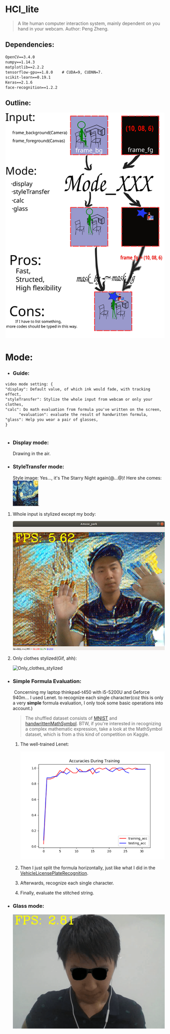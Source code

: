 # HCI_lite
> A lite human computer interaction system, mainly dependent on you hand in your webcam.
> Author: Peng Zheng.

## Dependencies:

    OpenCV==3.4.0
    numpy==1.14.3
    matplotlib==2.2.2
    tensorflow-gpu==1.8.0    # CUDA=9, CUDNN=7.
    scikit-learn==0.19.1
    Keras==2.1.6
    face-recognition==1.2.2


## Outline:
![outline](./images/outline.svg)

# Mode:

- ### Guide:

```python3
video mode setting: {
"display": Default value, of which ink would fade, with tracking effect,
"styleTransfer": Stylize the whole input from webcam or only your clothes,
"calc": Do math evaluation from formula you've written on the screen,
      "evaluation": evaluate the result of handwritten formula,
"glass": Help you wear a pair of glasses,
}
```

# 

- ### Display mode:

  Drawing in the air.

- ### StyleTransfer mode:

  Style image: Yes..., it's The Starry Night again(@...@)! Here she comes:![The_Starry_Night](./images/theStarryNight.jpg).

1. Whole input is stylized except my body:

   ![Background_and_clothes_stylized](./images/Background_and_clothes_stylized.png)

2. Only clothes stylized(Gif, ahh):

   ![Only_clothes_stylized](./images/Stylization.gif)

- ### Simple Formula Evaluation:

  ​	Concerning my laptop thinkpad-t450 with i5-5200U and Geforce 940m... I used Lenet. to recognize each single character(coz this is only a very **simple** formula evaluation, I only took some basic operations into account.)

  > The shuffled dataset consists of [MNIST](http://yann.lecun.com/exdb/mnist/) and [handwrittenMathSymbol](https://www.kaggle.com/xainano/handwrittenmathsymbols/). BTW, if you're interested in recognizing a complex mathematic expression, take a look at the MathSymbol dataset, which is from a this kind of competition on Kaggle.

  1. The well-trained Lenet:

     ![Lenet](./images/lenet_training.png)

  2. Then I just split the formula horizontally, just like what I did in the [VehicleLicensePlateRecognition](https://github.com/ZhengPeng7/Vehicle_License_Plate_Recognition).

  3. Afterwards, recognize each single character.

  4. Finally, evaluate the stitched string.

- ### Glass mode:

  ![glass_modE](./images/glass_modE.gif)
